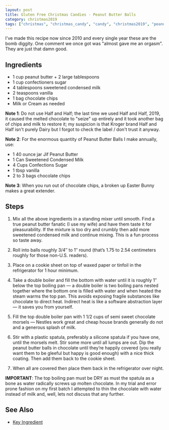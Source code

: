 ```yaml
---
layout: post
title: Gluten Free Christmas Candies - Peanut Butter Balls
category: christmas2019
tags: ["christmas", "christmas_candy", "candy", "christmas2019", "peanut_butter"]
---
```

I've made this recipe now since 2010 and every single year these are the bomb diggity.  One comment we once got was "almost gave me an orgasm".  They are just that damn good.

## Ingredients

* 1 cup peanut butter + 2 large tablespoons
* 1 cup confectioners sugar
* 4 tablespoons sweetened condensed milk
* 2 teaspoons vanilla
* 1 bag chocolate chips
* Milk or Cream as needed

**Note 1**: Do not use Half and Half; the last time we used Half and Half, 2019, it caused the melted chocolate to "seize" up entirely and it took another bag of chips and milk to restore it; my suspicion is that Kroger brand Half and Half isn't purely Dairy but I forgot to check the label / don't trust it anyway.

**Note 2**: For the enormous quantity of Peanut Butter Balls I make annually, use: 

* 1 40 ounce jar Jif Peanut Butter
* 1 Can Sweetened Condensed Milk
* 4 Cups Confections Sugar
* 1 tbsp vanilla
* 2 to 3 bags chocolate chips

**Note 3**: When you run out of chocolate chips, a broken up Easter Bunny makes a great extender.

## Steps

1. Mix all the above ingredients in a standing mixer until smooth.  Find a true peanut butter fanatic (I use my wife) and have them taste it for pleasurability. If the mixture is too dry and crumbly then add more sweetened condensed milk and continue mixing.  This is a fun process so taste away.

2. Roll into balls roughly 3/4″ to 1″ round (that’s 1.75 to 2.54 centimeters roughly for those non-U.S. readers).

3. Place on a cookie sheet on top of waxed paper or tinfoil in the refrigerator for 1 hour minimum.

4. Take a double boiler and fill the bottom with water until it is roughly 1″ below the top boiling pan — a double boiler is two boiling pans nested together where the bottom one is filled with water and when heated the steam warms the top pan. This avoids exposing fragile substances like chocolate to direct heat. Indirect heat is like a software abstraction layer — it saves you from yourself.

5. Fill the top double boiler pan with 1 1/2 cups of semi sweet chocolate morsels — Nestles work great and cheap house brands generally do not and a generous splash of milk. 

6. Stir with a plastic spatula, preferably a silicone spatula if you have one, until the morsels melt. Stir some more until all lumps are out. Dip the peanut butter balls in chocolate until they’re happily covered (you really want them to be gleeful but happy is good enough) with a nice thick coating. Then add them back to the cookie sheet. 

7. When all are covered then place them back in the refrigerator over night.

**IMPORTANT**: The top boiling pan must be DRY as must the spatula as a bone as water radically screws up molten chocolate. In my trial and error prone fashion on my first batch I attempted to thin the chocolate with water instead of milk and, well, lets not discuss that any further.

## See Also

* [Key Ingredient](https://www.keyingredient.com/recipes/167903/chocolate-peanut-butter-balls/)